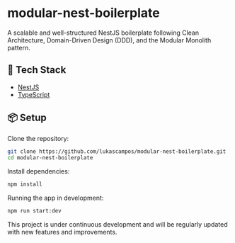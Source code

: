 # modular-nest-boilerplate

A scalable and well-structured NestJS boilerplate following Clean Architecture, Domain-Driven Design (DDD), and the Modular Monolith pattern.

## 🚀 Tech Stack

- [NestJS](https://nestjs.com/)
- [TypeScript](https://www.typescriptlang.org/)

## 📦 Setup

Clone the repository:

```bash
git clone https://github.com/lukascampos/modular-nest-boilerplate.git
cd modular-nest-boilerplate
```

Install dependencies:

```bash
npm install
```

Running the app in development:
```bash
npm run start:dev
```

This project is under continuous development and will be regularly updated with new features and improvements.